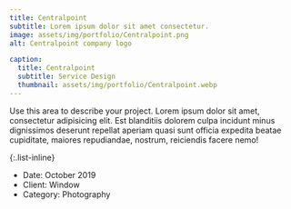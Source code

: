 ```yaml
---
title: Centralpoint
subtitle: Lorem ipsum dolor sit amet consectetur.
image: assets/img/portfolio/Centralpoint.png
alt: Centralpoint company logo

caption:
  title: Centralpoint
  subtitle: Service Design
  thumbnail: assets/img/portfolio/Centralpoint.webp
---
```

Use this area to describe your project. Lorem ipsum dolor sit amet, consectetur adipisicing elit. Est blanditiis dolorem culpa incidunt minus dignissimos deserunt repellat aperiam quasi sunt officia expedita beatae cupiditate, maiores repudiandae, nostrum, reiciendis facere nemo!

{:.list-inline}
- Date: October 2019
- Client: Window
- Category: Photography

